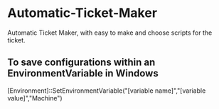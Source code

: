 # Automatic-Ticket-Maker

Automatic Ticket Maker, with easy to make and choose scripts for the ticket.

## To save configurations within an EnvironmentVariable in Windows
 [Environment]::SetEnvironmentVariable("[variable name]","[variable value]","Machine") 
